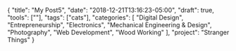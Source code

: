 {
    "title": "My Post5",
    "date": "2018-12-21T13:16:23-05:00",
    "draft": true,
    "tools": [""],
    "tags": ["cats"],
    "categories": [
        "Digital Design",
        "Entrepreneurship",
        "Electronics",
        "Mechanical Engineering & Design",
        "Photography",
        "Web Development",
        "Wood Working"
    ],
    "project": "Stranger Things"
}

